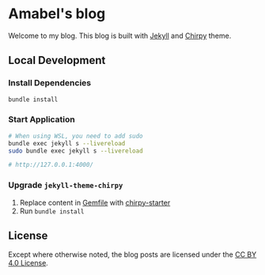 # Amabel's blog

Welcome to my blog. This blog is built with [Jekyll](https://jekyllrb.com/) and [Chirpy](https://github.com/cotes2020/jekyll-theme-chirpy/) theme.


## Local Development

### Install Dependencies

```sh
bundle install
```

### Start Application

```sh
# When using WSL, you need to add sudo
bundle exec jekyll s --livereload
sudo bundle exec jekyll s --livereload

# http://127.0.0.1:4000/
```

### Upgrade `jekyll-theme-chirpy`

1. Replace content in [Gemfile](./Gemfile) with [chirpy-starter
](https://github.com/cotes2020/chirpy-starter/blob/main/Gemfile)
2. Run `bundle install`

## License

Except where otherwise noted, the blog posts are licensed under the [CC BY 4.0 License](https://github.com/Amabel/blog/blob/master/LICENSE).
